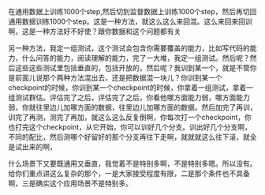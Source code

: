 在通用数据上训练1000个step,然后切到监督数据上训练1000个step，然后再切回通用数据训练1000个step。这是一种方法，就这么这么来回混。这么来回来回训啊，这是一种方法好不好使？跟你数据和这个问题都有关

另一种方法，我定一组测试，这个测试会包含你需要覆盖的能力，比如写代码的能力，什么问答的能力，阅读理解的能力，完了一大堆，我定一组测试。然后呢？然后这些这些测试里包括垂直的，包括开放的，然后呢？我训到某一个，就是不管你是前面儿说那个两种方法混出去，还是把数据混一块儿？你训到某一个checkpoint的时候，你训到某一个checkpoint的时候，你拿着一组测试，拿着一组测试群估。评估完了之后，评估完了之后，你看他哪方面能力弱，哪方面能力弱，你就往里边儿加哪方面的数据，往里边儿加哪方面的数据。然后加完了再训，训完了再测，测完了再加，就这么这么反复倒啊，你每次打一个checkpoint，你也打完这个checkpoint，从它开始，你可以训好几个分支。训出好几个分支啊，不同的配比，然后测哪个好留好的那个分支再往下走啊，就就就这么往下滚，就全是试出来的啊，

什么场景下又要既通用又垂直，我觉着不是特别多啊，不是特别多嗯。所以没有。给你们重点讲这么复杂的那个，一是大家接受程度有限，二是那个条件也不具备啊，三是确实这个应用场景不是特别多。